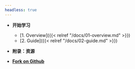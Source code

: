 ```yaml
---
headless: true
---
```


- **开始学习**
  - [1. Overview]({{< relref "/docs/01-overview.md" >}})
  - [2. Guide]({{< relref "/docs/02-guide.md" >}})
  
- **附录：资源**

- [**Fork on Github**](https://github.com/gocn/styleguide)
